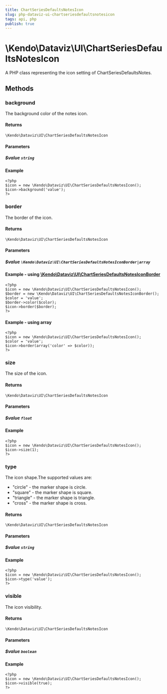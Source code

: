 ```yaml
---
title: ChartSeriesDefaultsNotesIcon
slug: php-dataviz-ui-chartseriesdefaultsnotesicon
tags: api, php
publish: true
---
```


# \Kendo\Dataviz\UI\ChartSeriesDefaultsNotesIcon

A PHP class representing the icon setting of ChartSeriesDefaultsNotes.


## Methods

### background
The background color of the notes icon.

#### Returns
`\Kendo\Dataviz\UI\ChartSeriesDefaultsNotesIcon`

#### Parameters

##### $value `string`



#### Example 
    <?php
    $icon = new \Kendo\Dataviz\UI\ChartSeriesDefaultsNotesIcon();
    $icon->background('value');
    ?>

### border

The border of the icon.

#### Returns
`\Kendo\Dataviz\UI\ChartSeriesDefaultsNotesIcon`

#### Parameters

##### $value `\Kendo\Dataviz\UI\ChartSeriesDefaultsNotesIconBorder|array`


#### Example - using [\Kendo\Dataviz\UI\ChartSeriesDefaultsNotesIconBorder](/api/wrappers/php/Kendo/Dataviz/UI/ChartSeriesDefaultsNotesIconBorder)
    <?php
    $icon = new \Kendo\Dataviz\UI\ChartSeriesDefaultsNotesIcon();
    $border = new \Kendo\Dataviz\UI\ChartSeriesDefaultsNotesIconBorder();
    $color = 'value';
    $border->color($color);
    $icon->border($border);
    ?>

#### Example - using array

    <?php
    $icon = new \Kendo\Dataviz\UI\ChartSeriesDefaultsNotesIcon();
    $color = 'value';
    $icon->border(array('color' => $color));
    ?>

### size
The size of the icon.

#### Returns
`\Kendo\Dataviz\UI\ChartSeriesDefaultsNotesIcon`

#### Parameters

##### $value `float`



#### Example 
    <?php
    $icon = new \Kendo\Dataviz\UI\ChartSeriesDefaultsNotesIcon();
    $icon->size(1);
    ?>

### type
The icon shape.The supported values are:
* "circle" - the marker shape is circle.
* "square" - the marker shape is square.
* "triangle" - the marker shape is triangle.
* "cross" - the marker shape is cross.

#### Returns
`\Kendo\Dataviz\UI\ChartSeriesDefaultsNotesIcon`

#### Parameters

##### $value `string`



#### Example 
    <?php
    $icon = new \Kendo\Dataviz\UI\ChartSeriesDefaultsNotesIcon();
    $icon->type('value');
    ?>

### visible
The icon visibility.

#### Returns
`\Kendo\Dataviz\UI\ChartSeriesDefaultsNotesIcon`

#### Parameters

##### $value `boolean`



#### Example 
    <?php
    $icon = new \Kendo\Dataviz\UI\ChartSeriesDefaultsNotesIcon();
    $icon->visible(true);
    ?>


